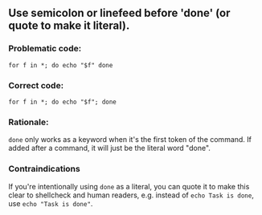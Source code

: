 ## Use semicolon or linefeed before 'done' (or quote to make it literal).

### Problematic code:

    for f in *; do echo "$f" done

### Correct code:

    for f in *; do echo "$f"; done

### Rationale:

`done` only works as a keyword when it's the first token of the command. If added after a command, it will just be the literal word "done". 

### Contraindications

If you're intentionally using `done` as a literal, you can quote it to make this clear to shellcheck and human readers, e.g. instead of `echo Task is done`, use `echo "Task is done"`.